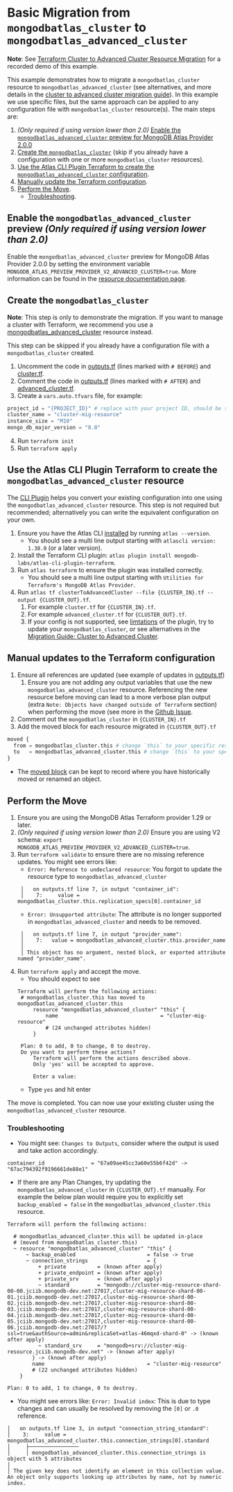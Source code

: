 # Basic Migration from `mongodbatlas_cluster` to `mongodbatlas_advanced_cluster`

**Note**: See [Terraform Cluster to Advanced Cluster Resource Migration](https://www.youtube.com/watch?v=WiYok6_JfI8) for a recorded demo of this example.


This example demonstrates how to migrate a `mongodbatlas_cluster` resource to `mongodbatlas_advanced_cluster` (see alternatives, and more details in the [cluster to advanced cluster migration guide](https://registry.terraform.io/providers/mongodb/mongodbatlas/latest/docs/guides/cluster-to-advanced-cluster-migration-guide)).
In this example we use specific files, but the same approach can be applied to any configuration file with `mongodbatlas_cluster` resource(s).
The main steps are:

1. *(Only required if using version lower than 2.0)* [Enable the `mongodbatlas_advanced_cluster` preview for MongoDB Atlas Provider 2.0.0](#enable-the-mongodbatlas_advanced_cluster-preview)
2. [Create the `mongodbatlas_cluster`](#create-the-mongodbatlas_cluster) (skip if you already have a configuration with one or more `mongodbatlas_cluster` resources).
3. [Use the Atlas CLI Plugin Terraform to create the `mongodbatlas_advanced_cluster` configuration](#use-the-atlas-cli-plugin-terraform-to-create-the-mongodbatlas_advanced_cluster-resource).
4. [Manually update the Terraform configuration](#manual-updates-to-the-terraform-configuration).
5. [Perform the Move](#perform-the-move).
   - [Troubleshooting](#troubleshooting).

## Enable the `mongodbatlas_advanced_cluster` preview *(Only required if using version lower than 2.0)*

Enable the `mongodbatlas_advanced_cluster` preview for MongoDB Atlas Provider 2.0.0 by setting the environment variable `MONGODB_ATLAS_PREVIEW_PROVIDER_V2_ADVANCED_CLUSTER=true`. More information can be found in the [resource documentation page](../resources/advanced_cluster%2520%2528preview%2520provider%25202.0.0%2529).

## Create the `mongodbatlas_cluster`

**Note**: This step is only to demonstrate the migration. If you want to manage a cluster with Terraform, we recommend you use a [mongodbatlas_advanced_cluster](https://registry.terraform.io/providers/mongodb/mongodbatlas/latest/docs/resources/advanced_cluster%2520%2528preview%2520provider%25202.0.0%2529) resource instead.

This step can be skipped if you already have a configuration file with a `mongodbatlas_cluster` created.

1. Uncomment the code in [outputs.tf](outputs.tf) (lines marked with `# BEFORE`) and [cluster.tf](cluster.tf).
2. Comment the code in [outputs.tf](outputs.tf) (lines marked with `# AFTER`) and [advanced_cluster.tf](advanced_cluster.tf).
3. Create a `vars.auto.tfvars` file, for example:
```terraform
project_id = "{PROJECT_ID}" # replace with your project ID, should be similar to 664619d870c247237f4b86a6
cluster_name = "cluster-mig-resource"
instance_size = "M10"
mongo_db_major_version = "8.0"
```
4. Run `terraform init`
5. Run `terraform apply`

## Use the Atlas CLI Plugin Terraform to create the `mongodbatlas_advanced_cluster` resource

The [CLI Plugin](https://github.com/mongodb-labs/atlas-cli-plugin-terraform) helps you convert your existing configuration into one using the `mongodbatlas_advanced_cluster` resource. This step is not required but recommended; alternatively you can write the equivalent configuration on your own.
1. Ensure you have the Atlas CLI [installed](https://www.mongodb.com/docs/atlas/cli/current/install-atlas-cli/) by running `atlas --version`.
   - You should see a multi line output starting with `atlascli version: 1.38.0` (or a later version).
2. Install the Terraform CLI plugin: `atlas plugin install mongodb-labs/atlas-cli-plugin-terraform`.
3. Run `atlas terraform` to ensure the plugin was installed correctly.
   - You should see a multi line output starting with `Utilities for Terraform's MongoDB Atlas Provider`.
4. Run `atlas tf clusterToAdvancedCluster --file {CLUSTER_IN}.tf --output {CLUSTER_OUT}.tf`.
   1. For example `cluster.tf` for `{CLUSTER_IN}.tf`.
   2. For example `advanced_cluster.tf` for `{CLUSTER_OUT}.tf`.
   3. If your config is not supported, see [limtations](https://github.com/mongodb-labs/atlas-cli-plugin-terraform?tab=readme-ov-file#limitations) of the plugin, try to update your `mongodbatlas_cluster`, or see alternatives in the [Migration Guide: Cluster to Advanced Cluster](https://registry.terraform.io/providers/mongodb/mongodbatlas/latest/docs/guides/cluster-to-advanced-cluster-migration-guide).

## Manual updates to the Terraform configuration

1. Ensure all references are updated (see example of updates in [outputs.tf](outputs.tf))
   1. Ensure you are not adding any output variables that use the new `mongodbatlas_advanced_cluster` resource. Referencing the new resource before moving can lead to a more verbose plan output (extra `Note: Objects have changed outside of Terraform` section) when performing the move (see more in the [Github Issue](https://github.com/hashicorp/terraform/issues/36796).
2. Comment out the `mongodbatlas_cluster` in `{CLUSTER_IN}.tf`
3. Add the moved block for each resource migrated in `{CLUSTER_OUT}.tf`
```terraform
moved {
  from = mongodbatlas_cluster.this # change `this` to your specific resource identifier
  to   = mongodbatlas_advanced_cluster.this # change `this` to your specific resource identifier
}
```
- The [moved block](https://developer.hashicorp.com/terraform/language/modules/develop/refactoring#moved-block-syntax) can be kept to record where you have historically moved or renamed an object.

## Perform the Move

1. Ensure you are using the MongoDB Atlas Terraform provider 1.29 or later.
2. *(Only required if using version lower than 2.0)* Ensure you are using V2 schema: `export MONGODB_ATLAS_PREVIEW_PROVIDER_V2_ADVANCED_CLUSTER=true`.
3. Run `terraform validate` to ensure there are no missing reference updates. You might see errors like:
   - `Error: Reference to undeclared resource`: You forgot to update the resource type to `mongodbatlas_advanced_cluster`
   ```text
    │   on outputs.tf line 7, in output "container_id":
    │    7:     value = mongodbatlas_cluster.this.replication_specs[0].container_id
   ```
   - `Error: Unsupported attribute`:  The attribute is no longer supported in `mongodbatlas_advanced_cluster` and needs to be removed.
   ```text
    │   on outputs.tf line 7, in output "provider_name":
    │    7:   value = mongodbatlas_advanced_cluster.this.provider_name
    │ 
    │ This object has no argument, nested block, or exported attribute named "provider_name".
   ```
4. Run `terraform apply` and accept the move.
   - You should expect to see
   ```text
   Terraform will perform the following actions:
    # mongodbatlas_cluster.this has moved to mongodbatlas_advanced_cluster.this
        resource "mongodbatlas_advanced_cluster" "this" {
            name                                 = "cluster-mig-resource"
            # (24 unchanged attributes hidden)
        }

    Plan: 0 to add, 0 to change, 0 to destroy.
    Do you want to perform these actions?
        Terraform will perform the actions described above.
        Only 'yes' will be accepted to approve.

        Enter a value:
   ```
   - Type `yes` and hit enter

The move is completed. You can now use your existing cluster using the `mongodbatlas_advanced_cluster` resource.

### Troubleshooting

- You might see: `Changes to Outputs`, consider where the output is used and take action accordingly.
```text
container_id               = "67a09ae45cc3a60e55b6f42d" -> "67ac794392f9196661de88e1"
```
- If there are any Plan Changes, try updating the `mongodbatlas_advanced_cluster` in `{CLUSTER_OUT}.tf` manually. For example the below plan would require you to explicitly set `backup_enabled = false` in the `mongodbatlas_advanced_cluster.this` resource.
```text
Terraform will perform the following actions:

  # mongodbatlas_advanced_cluster.this will be updated in-place
  # (moved from mongodbatlas_cluster.this)
  ~ resource "mongodbatlas_advanced_cluster" "this" {
      ~ backup_enabled                       = false -> true
      ~ connection_strings                   = {
          + private          = (known after apply)
          + private_endpoint = (known after apply)
          + private_srv      = (known after apply)
          ~ standard         = "mongodb://cluster-mig-resource-shard-00-00.jciib.mongodb-dev.net:27017,cluster-mig-resource-shard-00-01.jciib.mongodb-dev.net:27017,cluster-mig-resource-shard-00-02.jciib.mongodb-dev.net:27017,cluster-mig-resource-shard-00-03.jciib.mongodb-dev.net:27017,cluster-mig-resource-shard-00-04.jciib.mongodb-dev.net:27017,cluster-mig-resource-shard-00-05.jciib.mongodb-dev.net:27017,cluster-mig-resource-shard-00-06.jciib.mongodb-dev.net:27017/?ssl=true&authSource=admin&replicaSet=atlas-46mqxd-shard-0" -> (known after apply)
          ~ standard_srv     = "mongodb+srv://cluster-mig-resource.jciib.mongodb-dev.net" -> (known after apply)
        } -> (known after apply)
        name                                 = "cluster-mig-resource"
        # (22 unchanged attributes hidden)
    }

Plan: 0 to add, 1 to change, 0 to destroy.
```
- You might see errors like: `Error: Invalid index`: This is due to type changes and can usually be resolved by removing the `[0]` or `.0` reference.
```text
│   on outputs.tf line 3, in output "connection_string_standard":
│    3:     value = mongodbatlas_advanced_cluster.this.connection_strings[0].standard
│     ├────────────────
│     │ mongodbatlas_advanced_cluster.this.connection_strings is object with 5 attributes
│
│ The given key does not identify an element in this collection value. An object only supports looking up attributes by name, not by numeric index.
```
